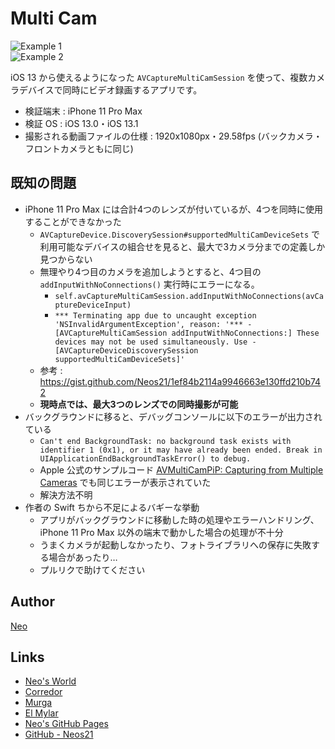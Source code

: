 # Multi Cam

![Example 1](https://user-images.githubusercontent.com/16625731/69497175-6b7c5500-0f1d-11ea-9331-e0bba1a0d952.png)  
![Example 2](https://user-images.githubusercontent.com/16625731/69497170-5c95a280-0f1d-11ea-8e3c-9898f6723e47.png)

iOS 13 から使えるようになった `AVCaptureMultiCamSession` を使って、複数カメラデバイスで同時にビデオ録画するアプリです。

- 検証端末 : iPhone 11 Pro Max
- 検証 OS : iOS 13.0・iOS 13.1
- 撮影される動画ファイルの仕様 : 1920x1080px・29.58fps (バックカメラ・フロントカメラともに同じ)

## 既知の問題

- iPhone 11 Pro Max には合計4つのレンズが付いているが、4つを同時に使用することができなかった
    - `AVCaptureDevice.DiscoverySession#supportedMultiCamDeviceSets` で利用可能なデバイスの組合せを見ると、最大で3カメラ分までの定義しか見つからない
    - 無理やり4つ目のカメラを追加しようとすると、4つ目の `addInputWithNoConnections()` 実行時にエラーになる。
        - `self.avCaptureMultiCamSession.addInputWithNoConnections(avCaptureDeviceInput)`
        - `*** Terminating app due to uncaught exception 'NSInvalidArgumentException', reason: '*** -[AVCaptureMultiCamSession addInputWithNoConnections:] These devices may not be used simultaneously. Use -[AVCaptureDeviceDiscoverySession supportedMultiCamDeviceSets]'`
    - 参考 : https://gist.github.com/Neos21/1ef84b2114a9946663e130ffd210b742
    - __現時点では、最大3つのレンズでの同時撮影が可能__
- バックグラウンドに移ると、デバッグコンソールに以下のエラーが出力されている
    - `Can't end BackgroundTask: no background task exists with identifier 1 (0x1), or it may have already been ended. Break in UIApplicationEndBackgroundTaskError() to debug.`
    - Apple 公式のサンプルコード [AVMultiCamPiP: Capturing from Multiple Cameras](https://developer.apple.com/documentation/avfoundation/cameras_and_media_capture/avmulticampip_capturing_from_multiple_cameras) でも同じエラーが表示されていた
    - 解決方法不明
- 作者の Swift ちから不足によるバギーな挙動
    - アプリがバックグラウンドに移動した時の処理やエラーハンドリング、iPhone 11 Pro Max 以外の端末で動かした場合の処理が不十分
    - うまくカメラが起動しなかったり、フォトライブラリへの保存に失敗する場合があったり…
    - プルリクで助けてください


## Author

[Neo](http://neo.s21.xrea.com/)


## Links

- [Neo's World](http://neo.s21.xrea.com/)
- [Corredor](http://neos21.hatenablog.com/)
- [Murga](http://neos21.hatenablog.jp/)
- [El Mylar](http://neos21.hateblo.jp/)
- [Neo's GitHub Pages](https://neos21.github.io/)
- [GitHub - Neos21](https://github.com/Neos21/)
